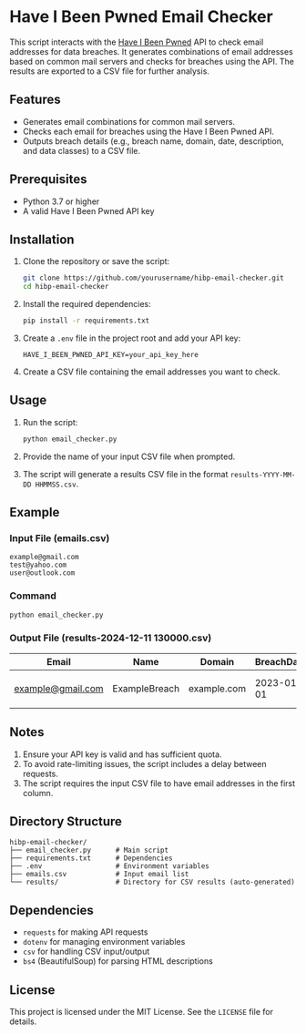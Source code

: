 
# Have I Been Pwned Email Checker

This script interacts with the [Have I Been Pwned](https://haveibeenpwned.com) API to check email addresses for data breaches. It generates combinations of email addresses based on common mail servers and checks for breaches using the API. The results are exported to a CSV file for further analysis.

## Features

- Generates email combinations for common mail servers.
- Checks each email for breaches using the Have I Been Pwned API.
- Outputs breach details (e.g., breach name, domain, date, description, and data classes) to a CSV file.

## Prerequisites

- Python 3.7 or higher
- A valid Have I Been Pwned API key

## Installation

1. Clone the repository or save the script:
   ```bash
   git clone https://github.com/yourusername/hibp-email-checker.git
   cd hibp-email-checker
   ```

2. Install the required dependencies:
   ```bash
   pip install -r requirements.txt
   ```

3. Create a `.env` file in the project root and add your API key:
   ```env
   HAVE_I_BEEN_PWNED_API_KEY=your_api_key_here
   ```

4. Create a CSV file containing the email addresses you want to check.

## Usage

1. Run the script:
   ```bash
   python email_checker.py
   ```

2. Provide the name of your input CSV file when prompted.

3. The script will generate a results CSV file in the format `results-YYYY-MM-DD HHMMSS.csv`.

## Example

### Input File (emails.csv)
```
example@gmail.com
test@yahoo.com
user@outlook.com
```

### Command
```bash
python email_checker.py
```

### Output File (results-2024-12-11 130000.csv)
| Email              | Name            | Domain        | BreachDate | Description                       | Data                          | Verified | Sensitive |
|--------------------|-----------------|---------------|------------|-----------------------------------|-------------------------------|----------|-----------|
| example@gmail.com  | ExampleBreach   | example.com   | 2023-01-01 | Data leaked in breach X          | Email addresses, Passwords    | True     | False     |

## Notes

1. Ensure your API key is valid and has sufficient quota.
2. To avoid rate-limiting issues, the script includes a delay between requests.
3. The script requires the input CSV file to have email addresses in the first column.

## Directory Structure

```
hibp-email-checker/
├── email_checker.py      # Main script
├── requirements.txt      # Dependencies
├── .env                  # Environment variables
├── emails.csv            # Input email list
└── results/              # Directory for CSV results (auto-generated)
```

## Dependencies

- `requests` for making API requests
- `dotenv` for managing environment variables
- `csv` for handling CSV input/output
- `bs4` (BeautifulSoup) for parsing HTML descriptions

## License

This project is licensed under the MIT License. See the `LICENSE` file for details.
